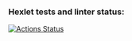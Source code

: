 ### Hexlet tests and linter status:
[![Actions Status](https://github.com/G413X/qa-engineer-project-85/actions/workflows/hexlet-check.yml/badge.svg)](https://github.com/G413X/qa-engineer-project-85/actions)